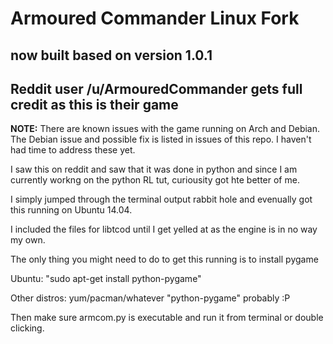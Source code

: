 # Armoured Commander Linux Fork

## now built based on version 1.0.1

## Reddit user /u/ArmouredCommander gets full credit as this is their game

**NOTE:** There are known issues with the game running on Arch and Debian. The Debian issue and possible fix is listed in issues of this repo. I haven't had time to address these yet.

I saw this on reddit and saw that it was done in python and since I am currently workng on the python RL tut, curiousity got hte better of me.

I simply jumped through the terminal output rabbit hole and evenually got this running on Ubuntu 14.04. 

I included the files for libtcod until I get yelled at as the engine is in no way my own. 

The only thing you might need to do to get this running is to install pygame

Ubuntu: "sudo apt-get install python-pygame"

Other distros: yum/pacman/whatever "python-pygame" probably :P

Then make sure armcom.py is executable and run it from terminal or double clicking.
